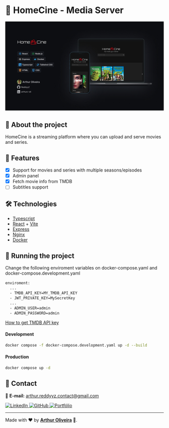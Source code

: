 # :movie_camera: HomeCine - Media Server

![HomeCine project mockup](./homecine-mockup.jpg)

## :pushpin: About the project

HomeCine is a streaming platform where you can upload and serve movies and series.

## :rocket: Features

- [x] Support for movies and series with multiple seasons/episodes
- [x] Admin panel
- [x] Fetch movie info from TMDB
- [ ] Subtitles support

## 🛠️ Technologies

- [Typescript](https://www.typescriptlang.org/)
- [React](https://react.dev/) + [Vite](https://vite.dev/)
- [Express](https://expressjs.com/pt-br/)
- [Nginx](https://nginx.org/)
- [Docker](https://www.docker.com/)

## :rocket: Running the project

Change the following enviroment variables on docker-compose.yaml and docker-compose.development.yaml

```
enviroment:
  ...
  - TMDB_API_KEY=MY_TMDB_API_KEY
  - JWT_PRIVATE_KEY=MySecretKey
  ...
  - ADMIN_USER=admin
  - ADMIN_PASSWORD=admin
```

[How to get TMDB API key](https://developer.themoviedb.org/docs/getting-started)

#### Development

```sh
docker compose -f docker-compose.development.yaml up -d --build
```

#### Production

```sh
docker compose up -d
```

## 📩 Contact

📧 **E-mail:** [arthur.reddyyz.contact@gmail.com](mailto:arthur.reddyyz.contact@gmail.com)

<a href="https://www.linkedin.com/in/arthurc-oli">
  <img src="https://img.shields.io/badge/-LinkedIn-blue?style=for-the-badge&logo=linkedin" alt="LinkedIn" />
</a>
<a href="https://github.com/ReddyyZ">
  <img src="https://img.shields.io/badge/-GitHub-black?style=for-the-badge&logo=github" alt="GitHub" />
</a>
<a href="https://reddyyz.github.io/portfolio">
  <img src="https://img.shields.io/badge/-Portfólio-563D7C?style=for-the-badge&logo=react" alt="Portfólio" />
</a>

---

Made with ❤️ by <a href="https://github.com/ReddyyZ">**Arthur Oliveira**</a> 🚀.

